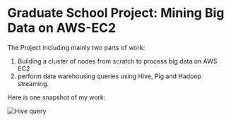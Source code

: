 # Graduate School Project: Mining Big Data on AWS-EC2
The Project including mainly two parts of work:

1. Building a cluster of nodes from scratch to process big data on AWS EC2
2. perform data warehousing queries using Hive, Pig and Hadoop streaming.

Here is one snapshot of my work:

![Hive query](https://github.com/cathyhuangli/Mining_Big_Data_Project-on-AWS-EC2/blob/master/Hive.png)

